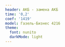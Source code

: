 ```yaml
---
header: АКБ - замена АКБ
time: '0,2'
coef: '1419'
model: Газель-Бизнес 4216
theme:
  font: nunito
  darkMode: light
---
```


